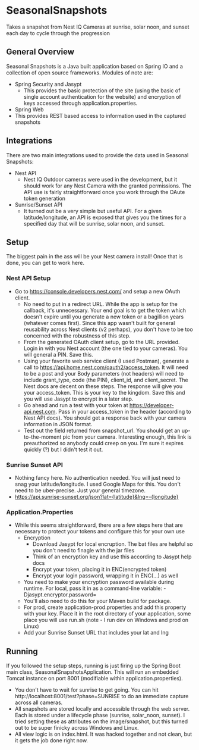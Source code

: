 # SeasonalSnapshots
Takes a snapshot from Nest IQ Cameras at sunrise, solar noon, and sunset each day to cycle through the progression
## General Overview
Seasonal Snapshots is a Java built application based on Spring IO and a collection of open source frameworks.  Modules of note are:
* Spring Security and Jasypt
  * This provides the basic protection of the site (using the basic of single account authentication for the website) and encryption of keys accessed through application.properties.
 * Spring Web
  * This provides REST based access to information used in the captured snapshots
## Integrations
There are two main integrations used to provide the data used in Seasonal Snapshots:
* Nest API
  * Nest IQ Outdoor cameras were used in the development, but it should work for any Nest Camera with the granted permissions.  The API use is fairly straightforward once you work through the OAute token generation
* Sunrise/Sunset API
  * It turned out be a very simple but useful API. For a given latitude/longitude, an API is exposed that gives you the times for a specified day that will be sunrise, solar noon, and sunset.
## Setup
The biggest pain in the ass will be your Nest camera install!  Once that is done, you can get to work here.
### Nest API Setup
* Go to https://console.developers.nest.com/ and setup a new OAuth client.
  * No need to put in a redirect URL. While the app is setup for the callback, it's unnecessary. Your end goal is to get the token which doesn't expire until you generate a new token or a bagillion years (whatever comes first).  Since this app wasn't built for general reusability across Nest clients (v2 perhaps), you don't have to be too concerned with the robustness of this step.
  * From the generated OAuth client setup, go to the URL provided.  Login in with you Nest account (the one tied to your cameras).  You will general a PIN.  Save this.
  * Using your favorite web service client (I used Postman), generate a call to https://api.home.nest.com/oauth2/access_token. It will need to be a post and your Body parameters (not headers) will need to include grant_type, code (the PIN), client_id, and client_secret.  The Nest docs are decent on these steps.  The response will give you your access_token.  This is your key to the kingdom.  Save this and you will use Jasypt to encrypt in a later step.
  * Go ahead and run a test with your token at https://developer-api.nest.com.  Pass in your access_token in the header (according to Nest API docs).  You should get a response back with your camera information in JSON format.
  * Test out the field returned from snapshot_url.  You should get an up-to-the-moment pic from your camera.  Interesting enough, this link is preauthorized so anybody could creep on you.  I'm sure it expires quickly (?) but I didn't test it out.
### Sunrise Sunset API
  * Nothing fancy here.  No authentication needed.  You will just need to snag your latitude/longitude.  I used Google Maps for this.  You don't need to be uber-precise.  Just your general timezone.
  * https://api.sunrise-sunset.org/json?lat={latitude}&lng=-{longitude}
### Application.Properties
* While this seems straightforward, there are a few steps here that are necessary to protect your tokens and configure this for your own use
  * Encryption
    * Download Jasypt for local encruption. The bat files are helpful so you don't need to finagle with the jar files
    * Think of an encryption key and use this according to Jasypt help docs
    * Encrypt your token, placing it in ENC(encrypted token)
    * Encrypt your login password, wrapping it in ENC(...) as well
  * You need to make your encryption password available during runtime.  For local, pass it in as a command-line variable: -Djasypt.encryptor.password=
  * You'll also need to do this for your Maven build for package.
  * For prod, create application-prod.properties and add this property with your key.  Place it in the root directory of your application, some place you will use run.sh (note - I run dev on Windows and prod on Linux)
  * Add your Sunrise Sunset URL that includes your lat and lng
## Running
If you followed the setup steps, running is just firing up the Spring Boot main class, SeasonalSnapshotsApplication.  This will run an embedded Tomcat instance on port 8001 (modifiable within application.properties).
* You don't have to wait for sunrise to get going.  You can hit http://localhost:8001/test?phase=SUNRISE to do an immediate capture across all cameras.
* All snapshots are stored locally and accessible through the web server.  Each is stored under a lifecycle phase (sunrise, solar_noon, sunset).  I tried setting these as attributes on the image/snapshot, but this turned out to be super finicky across Windows and Linux.
* All view logic is on index.html.  It was hacked together and not clean, but it gets the job done right now.
